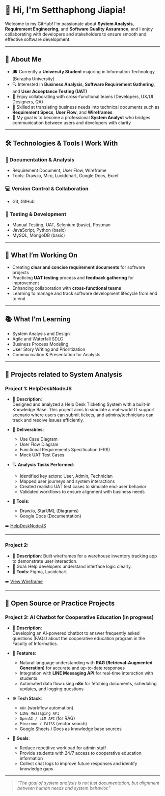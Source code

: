 # 👋 Hi, I'm Setthaphong Jiapia!

Welcome to my GitHub! I'm passionate about **System Analysis**, **Requirement Engineering**, and **Software Quality Assurance**, and I enjoy collaborating with developers and stakeholders to ensure smooth and effective software development.

---

## 👤 About Me
- 🎓 Currently a **University Student** majoring in Information Technology (Burapha University)
- 🔍 Interested in **Business Analysis**, **Software Requirement Gathering**, and **User Acceptance Testing (UAT)**
- 💬 Enjoy collaborating with cross-functional teams (Developers, UX/UI Designers, QA)
- 📝 Skilled at translating business needs into technical documents such as **Requirement Specs**, **User Flow**, and **Wireframes**
- 🎯 My goal is to become a professional **System Analyst** who bridges communication between users and developers with clarity

---

## 🛠️ Technologies & Tools I Work With

### 📄 Documentation & Analysis
- Requirement Document, User Flow, Wireframe  
- Tools: Draw.io, Miro, Lucidchart, Google Docs, Excel

### 💻 Version Control & Collaboration
- Git, GitHub

### 🧪 Testing & Development
- Manual Testing, UAT, Selenium (basic), Postman  
- JavaScript, Python (basic)  
- MySQL, MongoDB (basic)

---

## 🚀 What I’m Working On
- Creating **clear and concise requirement documents** for software projects
- Practicing **UAT testing** process and **feedback gathering** for improvement
- Enhancing collaboration with **cross-functional teams**
- Learning to manage and track software development lifecycle from end to end

---

## 📚 What I’m Learning
- System Analysis and Design  
- Agile and Waterfall SDLC  
- Business Process Modeling  
- User Story Writing and Prioritization  
- Communication & Presentation for Analysts

---

## 📁 Projects related to System Analysis

### Project 1: HelpDeskNodeJS
- 📝 **Description**:  
  Designed and analyzed a Help Desk Ticketing System with a built-in Knowledge Base. This project aims to simulate a real-world IT support scenario where users can submit tickets, and admins/technicians can track and resolve issues efficiently.

- 📌 **Deliverables**:
  - Use Case Diagram
  - User Flow Diagram
  - Functional Requirements Specification (FRS)
  - Mock UAT Test Cases

- 🔍 **Analysis Tasks Performed**:
  - Identified key actors: User, Admin, Technician
  - Mapped user journeys and system interactions
  - Created realistic UAT test cases to simulate end-user behavior
  - Validated workflows to ensure alignment with business needs

- 📂 **Tools**:
  - Draw.io, StarUML (Diagrams)
  - Google Docs (Documentation)

➡️ [HelpDeskNodeJS](https://github.com/Setthaphong-JIapia/HelpDeskNodeJS)

---

### Project 2: 
- 📝 **Description**: Built wireframes for a warehouse inventory tracking app to demonstrate user interaction.  
- 🎯 Goal: Help developers understand interface logic clearly.  
- 📂 **Tools**: Figma, Lucidchart  

➡️ [View Wireframe](https://example.com)

---

## 📂 Open Source or Practice Projects

### Project 3: AI Chatbot for Cooperative Education (in progress)
- 🤖 **Description**:  
  Developing an AI-powered chatbot to answer frequently asked questions (FAQs) about the cooperative education program in the Faculty of Informatics.

- 🧠 **Features**:
  - Natural language understanding with **RAG (Retrieval-Augmented Generation)** for accurate and up-to-date responses
  - Integration with **LINE Messaging API** for real-time interaction with students
  - Automated data flow using **n8n** for fetching documents, scheduling updates, and logging questions

- ⚙️ **Tech Stack**:
  - `n8n` (workflow automation)
  - `LINE Messaging API`
  - `OpenAI / LLM API` (for RAG)
  - `Pinecone / FAISS` (vector search)
  - Google Sheets / Docs as knowledge base sources

- 📌 **Goals**:
  - Reduce repetitive workload for admin staff
  - Provide students with 24/7 access to cooperative education information
  - Collect chat logs to improve future responses and identify knowledge gaps
---

> _“The goal of system analysis is not just documentation, but alignment between human needs and system behavior.”_

